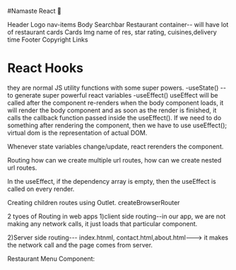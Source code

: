 #Namaste React 🚀

Header
    Logo
    nav-items
Body
    Searchbar
    Restaurant container-- will have lot of restaurant cards
        Cards
            Img
            name of res, star rating, cuisines,delivery time
Footer
    Copyright
    Links

# React Hooks
they are normal JS utility functions with some super powers.
-useState() -- to generate super powerful react variables
-useEffect()
useEffect will be called after the component re-renders
when the body component loads, it will render the body component and as soon as the render is finished, it calls the callback function passed inside the useEffect().
If we need to do something after rendering the component, then we have to use useEffect();
virtual dom is the representation of actual DOM.

Whenever state variables change/update, react rerenders the component.

Routing
how can we create multiple url routes, how can we create nested url routes.

In the useEffect, if the dependency array is empty, then the useEffect is called on every render.

Creating children routes using Outlet.
createBrowserRouter

2 tyoes of Routing in web apps
1)client side routing--in our app, we are not making any network calls, it just loads that particular component.

2)Server side routing--- index.htnml, contact.html,about.html---> it makes the network call and the page comes from server.


Restaurant Menu Component:
